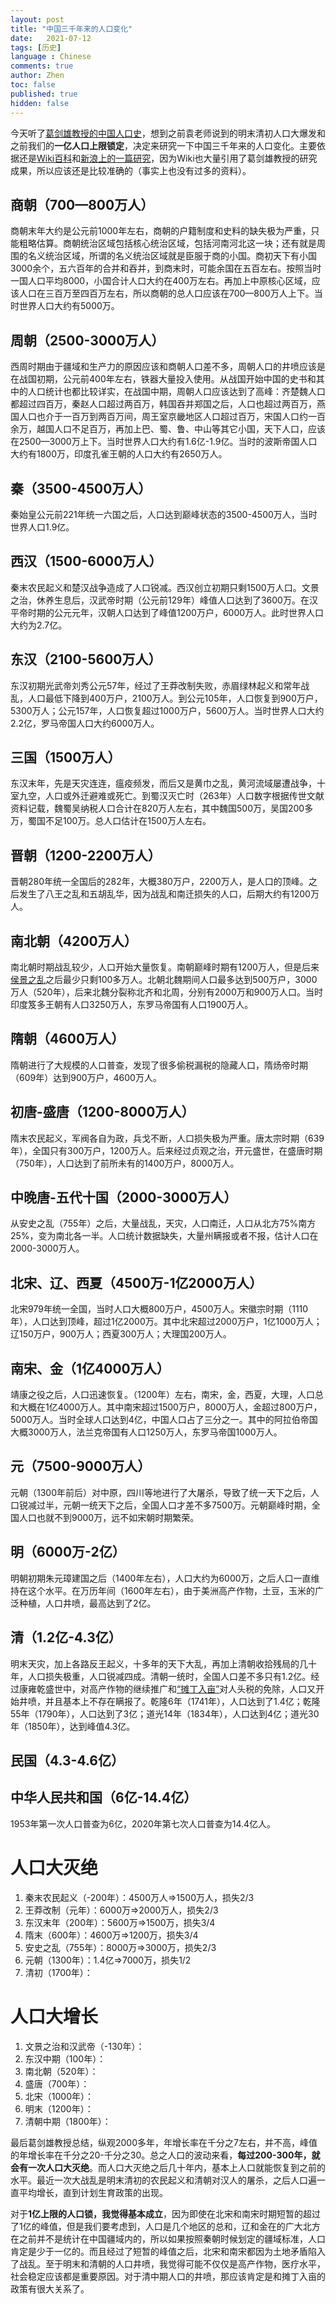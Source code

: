 ```yaml
---
layout: post
title: "中国三千年来的人口变化"
date:   2021-07-12
tags: [历史]
language : Chinese
comments: true
author: Zhen
toc: false
published: true
hidden: false
---
```

今天听了[葛剑雄教授的中国人口史](https://youtu.be/QjQW-sA-AAk)，想到之前袁老师说到的明末清初人口大爆发和之前我们的**一亿人口上限锁定**，决定来研究一下中国三千年来的人口变化。主要依据还是[Wiki百科](https://zh.wikipedia.org/wiki/%E4%B8%AD%E5%9B%BD%E4%BA%BA%E5%8F%A3%E5%8F%B2)和[新浪上的一篇研究](https://tech.sina.cn/2020-06-28/detail-iircuyvk0766597.d.html)，因为Wiki也大量引用了葛剑雄教授的研究成果，所以应该还是比较准确的（事实上也没有过多的资料）。

## 商朝（700—800万人）
商朝末年大约是公元前1000年左右，商朝的户籍制度和史料的缺失极为严重，只能粗略估算。商朝统治区域包括核心统治区域，包括河南河北这一块；还有就是周围的名义统治区域，所谓的名义统治区域就是臣服于商的小国。商初天下有小国3000余个，五六百年的合并和吞并，到商末时，可能余国在五百左右。按照当时一国人口平均8000，小国合计人口大约在400万左右。再加上中原核心区域，应该人口在三百万至四百万左右，所以商朝的总人口应该在700—800万人上下。当时世界人口大约有5000万。

## 周朝（2500-3000万人）
西周时期由于疆域和生产力的原因应该和商朝人口差不多，周朝人口的井喷应该是在战国初期，公元前400年左右，铁器大量投入使用。从战国开始中国的史书和其中的人口统计也都比较详实，在战国中期，周朝人口应该达到了高峰：齐楚魏人口都超过四百万，秦赵人口超过两百万，韩国吞并郑国之后，人口也超过两百万，燕国人口也介于一百万到两百万间，周王室京畿地区人口超过百万，宋国人口约一百余万，越国人口不足百万，再加上巴、蜀、鲁、中山等其它小国，天下人口，应该在2500—3000万上下。当时世界人口大约有1.6亿-1.9亿。当时的波斯帝国人口大约有1800万，印度孔雀王朝的人口大约有2650万人。

## 秦（3500-4500万人）
秦始皇公元前221年统一六国之后，人口达到巅峰状态的3500-4500万人，当时世界人口1.9亿。

## 西汉（1500-6000万人）
秦末农民起义和楚汉战争造成了人口锐减。西汉创立初期只剩1500万人口。文景之治，休养生息后，汉武帝时期（公元前129年）峰值人口达到了3600万。在汉平帝时期的公元元年，汉朝人口达到了峰值1200万户，6000万人。此时世界人口大约为2.7亿。

## 东汉（2100-5600万人）
东汉初期光武帝刘秀公元57年，经过了王莽改制失败，赤眉绿林起义和常年战乱，人口最低下降到400万户，2100万人。到公元105年，人口恢复到900万户，5300万人；公元157年，人口恢复超过1000万户，5600万人。当时世界人口大约2.2亿，罗马帝国人口大约6000万人。

## 三国（1500万人）
东汉末年，先是天灾连连，瘟疫频发，而后又是黄巾之乱，黄河流域屡遭战争，十室九空，人口或外迁避难或死亡。到蜀汉灭亡时（263年）人口数字根据传世文献资料记载，魏蜀吴纳税人口合计在820万人左右，其中魏国500万，吴国200多万，蜀国不足100万。总人口估计在1500万人左右。

## 晋朝（1200-2200万人）
晋朝280年统一全国后的282年，大概380万户，2200万人，是人口的顶峰。之后发生了八王之乱和五胡乱华，因为战乱和南迁损失的人口，后期大约有1200万人。

## 南北朝（4200万人）
南北朝时期战乱较少，人口开始大量恢复。南朝巅峰时期有1200万人，但是后来[侯景之乱](https://zh.wikipedia.org/wiki/%E4%BE%AF%E6%99%AF%E4%B9%8B%E4%B9%B1)之后最少只剩100多万人。北朝北魏期间人口最多达到500万户，3000万人（520年），后来北魏分裂称北齐和北周，分别有2000万和900万人口。当时印度笈多王朝有人口3250万人，东罗马帝国有人口1900万人。

## 隋朝（4600万人）
隋朝进行了大规模的人口普查，发现了很多偷税漏税的隐藏人口，隋炀帝时期（609年）达到900万户，4600万人。

## 初唐-盛唐（1200-8000万人）
隋末农民起义，军阀各自为政，兵戈不断，人口损失极为严重。唐太宗时期（639年），全国只有300万户，1200万人。后来经过贞观之治，开元盛世，在盛唐时期（750年），人口达到了前所未有的1400万户，8000万人。

## 中晚唐-五代十国（2000-3000万人）
从安史之乱（755年）之后，大量战乱，天灾，人口南迁，人口从北方75%南方25%，变为南北各一半。人口统计数据缺失，大量州瞒报或者不报，估计人口在2000-3000万人。

## 北宋、辽、西夏（4500万-1亿2000万人）
北宋979年统一全国，当时人口大概800万户，4500万人。宋徽宗时期（1110年），人口达到顶峰，超过1亿2000万。其中北宋超过2000万户，1亿1000万人；辽150万户，900万人；西夏300万人；大理国200万人。

## 南宋、金（1亿4000万人）
靖康之役之后，人口迅速恢复。（1200年）左右，南宋，金，西夏，大理，人口总和大概在1亿4000万人。其中南宋超过1500万户，8000万人，金超过800万户，5000万人。当时全球人口达到4亿，中国人口占了三分之一。其中的阿拉伯帝国大概3000万人，法兰克帝国有人口1250万人，东罗马帝国1000万人。

## 元（7500-9000万人）
元朝（1300年前后）对中原，四川等地进行了大屠杀，导致了统一天下之后，人口锐减过半，元朝一统天下之后，全国人口才差不多7500万。元朝巅峰时期，全国人口也就不到9000万，远不如宋朝时期繁荣。

## 明（6000万-2亿）
明朝初期朱元璋建国之后（1400年左右），人口大约为6000万，之后人口一直维持在这个水平。在万历年间（1600年左右），由于美洲高产作物，土豆，玉米的广泛种植，人口井喷，最高达到了2亿。

## 清（1.2亿-4.3亿）
明末天灾，加上各路反王起义，十多年的天下大乱，再加上清朝收拾残局的几十年，人口损失极重，人口锐减四成。清朝一统时，全国人口差不多只有1.2亿。经过康雍乾盛世中，对高产作物的继续推广和[“摊丁入亩”](https://zh.wikipedia.org/wiki/%E6%94%A4%E4%B8%81%E5%85%A5%E5%9C%B0)对人头税的免除，人口又开始井喷，并且基本上不存在瞒报了。乾隆6年（1741年），人口达到了1.4亿；乾隆55年（1790年），人口达到了3亿；道光14年（1834年），人口达到4亿；道光30年（1850年），达到峰值4.3亿。

## 民国（4.3-4.6亿）

## 中华人民共和国（6亿-14.4亿）
1953年第一次人口普查为6亿，2020年第七次人口普查为14.4亿人。


# 人口大灭绝

 1. 秦末农民起义（-200年）：4500万人=>1500万人，损失2/3
 2. 王莽改制（元年）：6000万=>2000万人，损失2/3
 3. 东汉末年（200年）：5600万=>1500万，损失3/4
 4. 隋末（600年）：4600万=>1200万，损失3/4
 5. 安史之乱（755年）：8000万=>3000万，损失2/3
 6. 元朝（1300年）：1.4亿=>7000万，损失1/2
 7. 清初（1700年）：



# 人口大增长

 1. 文景之治和汉武帝（-130年）：
 2. 东汉中期（100年）：
 3. 南北朝（520年）：
 4. 盛唐（700年）：
 5. 北宋（1000年）：
 6. 明末（1200年）：
 7. 清朝中期（1800年）：

最后葛剑雄教授总结，纵观2000多年，年增长率在千分之7左右，并不高，峰值的年增长率在千分之20-千分之30。总之人口的波动来看，**每过200-300年，就会有一次人口大灭绝**。而人口大灭绝之后几十年内，基本上人口就能恢复到之前的水平。最近一次大战乱是明末清初的农民起义和清朝对汉人的屠杀，之后人口遍一直平均增长，直到计划生育政策的出现。

对于**1亿上限的人口锁，我觉得基本成立**，因为即使在北宋和南宋时期短暂的超过了1亿的峰值，但是我们要考虑到，人口是几个地区的总和，辽和金在的广大北方在之前并不是统计在中国疆域内的，所以如果按照秦朝时候划定的疆域标准，人口肯定是少于一亿的。而且经过了短暂的峰值之后，北宋和南宋都因为土地矛盾陷入了战乱。至于明末和清朝的人口井喷，我觉得可能不仅仅是高产作物，医疗水平，社会稳定应该都是重要原因。对于清中期人口的井喷，那应该肯定是和摊丁入亩的政策有很大关系了。
<!--stackedit_data:
eyJoaXN0b3J5IjpbMTA3OTgwMTI4MiwxMjczNDIzNTUyLC0xMz
Q3NTAzNDQ5LDE3MTg1MDM0NTAsLTc4ODU2NzYyMCwxNzk4OTUz
MTMyLDE5OTgyNzY4NDEsLTEzNzQyNzIwMTNdfQ==
-->